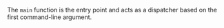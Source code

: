 The `main` function is the entry point and acts as a dispatcher based on the first command-line argument.